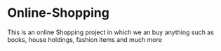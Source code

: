 # Online-Shopping
 This is an online Shopping project in which we an buy anything such as books, house holdings,  fashion items and much more

